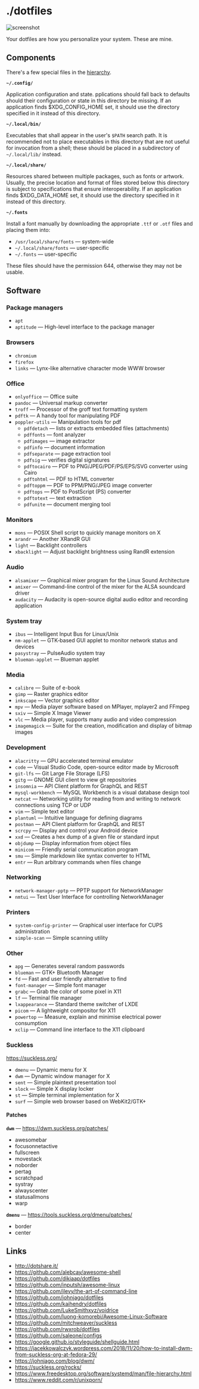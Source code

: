 # ./dotfiles

![screenshot](./screenshot.png)

Your dotfiles are how you personalize your system. These are mine.

## Components

There's a few special files in the
[hierarchy](https://www.freedesktop.org/software/systemd/man/file-hierarchy.html).

**`~/.config/`**

Application configuration and state. pplications should fall back to defaults
should their configuration or state in this directory be missing. If an
application finds $XDG_CONFIG_HOME set, it should use the directory specified in
it instead of this directory.

**`~/.local/bin/`**

Executables that shall appear in the user's `$PATH` search path. It is
recommended not to place executables in this directory that are not useful for
invocation from a shell; these should be placed in a subdirectory of
`~/.local/lib/` instead.

**`~/.local/share/`**

Resources shared between multiple packages, such as fonts or artwork. Usually,
the precise location and format of files stored below this directory is subject
to specifications that ensure interoperability. If an application finds
$XDG_DATA_HOME set, it should use the directory specified in it instead of this
directory.

**`~/.fonts`**

Install a font manually by downloading the appropriate `.ttf` or `.otf` files and
placing them into:

- `/usr/local/share/fonts` — system-wide
- `~/.local/share/fonts` — user-specific
- `~/.fonts` — user-specific

These files should have the permission 644, otherwise they may not be usable.

## Software

### Package managers

- `apt`
- `aptitude` — High-level interface to the package manager

### Browsers

- `chromium`
- `firefox`
- `links` — Lynx-like alternative character mode WWW browser

### Office

- `onlyoffice` — Office suite
- `pandoc` — Universal markup converter
- `troff` — Processor of the groff text formatting system
- `pdftk` — A handy tool for manipulating PDF
- `poppler-utils` — Manipulation tools for pdf
    - `pdfdetach` — lists or extracts embedded files (attachments)
    - `pdffonts` — font analyzer
    - `pdfimages` — image extractor
    - `pdfinfo` — document information
    - `pdfseparate` — page extraction tool
    - `pdfsig` — verifies digital signatures
    - `pdftocairo` — PDF to PNG/JPEG/PDF/PS/EPS/SVG converter using Cairo
    - `pdftohtml` — PDF to HTML converter
    - `pdftoppm` — PDF to PPM/PNG/JPEG image converter
    - `pdftops` — PDF to PostScript (PS) converter
    - `pdftotext` — text extraction
    - `pdfunite` — document merging tool

### Monitors

- `mons` — POSIX Shell script to quickly manage monitors on X
- `arandr` — Another XRandR GUI
- `light` — Backlight controllers
- `xbacklight` — Adjust backlight brightness using RandR extension

### Audio

- `alsamixer` — Graphical mixer program for the Linux Sound Architecture
- `amixer` — Command-line control of the mixer for the ALSA soundcard driver
- `audacity` — Audacity is open-source digital audio editor and recording application

### System tray

- `ibus` — Intelligent Input Bus for Linux/Unix
- `nm-applet` — GTK‐based GUI applet to monitor network status and devices
- `pasystray` — PulseAudio system tray
- `blueman-applet` — Blueman applet

### Media

- `calibre` — Suite of e-book
- `gimp` — Raster graphics editor
- `inkscape` — Vector graphics editor
- `mpv` — Media player software based on MPlayer, mplayer2 and FFmpeg
- `sxiv` — Simple X Image Viewer
- `vlc` — Media player, supports many audio and video compression
- `imagemagick` — Suite for the creation, modification and display of bitmap images

### Development

- `alacritty` — GPU accelerated terminal emulator
- `code` — Visual Studio Code, open-source editor made by Microsoft
- `git-lfs` — Git Large File Storage (LFS)
- `gitg` — GNOME GUI client to view git repositories
- `insomnia` — API Client platform for GraphQL and REST
- `mysql-workbench` — MySQL Workbench is a visual database design tool
- `netcat` — Networking utility for reading from and writing to network connections using TCP or UDP
- `vim` — Simple text editor
- `plantuml` — Intuitive language for defining diagrams
- `postman` — API Client platform for GraphQL and REST
- `scrcpy` — Display and control your Android device
- `xxd` — Creates a hex dump of a given file or standard input
- `objdump` — Display information from object files
- `minicom` — Friendly serial communication program
- `smu` — Simple markdown like syntax converter to HTML
- `entr` — Run arbitrary commands when files change

### Networking

- `network-manager-pptp` — PPTP support for NetworkManager
- `nmtui` — Text User Interface for controlling NetworkManager

### Printers

- `system-config-printer` — Graphical user interface for CUPS administration
- `simple-scan` — Simple scanning utility

### Other

- `apg` — Generates several random passwords
- `blueman` — GTK+ Bluetooth Manager
- `fd` — Fast and user friendly alternative to find
- `font-manager` — Simple font manager
- `grabc` — Grab the color of some pixel in X11
- `lf` — Terminal file manager
- `lxappearance` — Standard theme switcher of LXDE
- `picom` — A lightweight compositor for X11
- `powertop` — Measure, explain and minimise electrical power consumption
- `xclip` — Command line interface to the X11 clipboard

### Suckless

<https://suckless.org/>

- `dmenu` — Dynamic menu for X
- `dwm` — Dynamic window manager for X
- `sent` — Simple plaintext presentation tool
- `slock` — Simple X display locker
- `st` — Simple terminal implementation for X
- `surf` — Simple web browser based on WebKit2/GTK+

#### Patches

**`dwm`** — <https://dwm.suckless.org/patches/>

- awesomebar
- focusonnetactive
- fullscreen
- movestack
- noborder
- pertag
- scratchpad
- systray
- alwayscenter
- statusallmons
- warp

**`dmenu`** — <https://tools.suckless.org/dmenu/patches/>

- border
- center

## Links

- <http://dotshare.it/>
- <https://github.com/alebcay/awesome-shell>
- <https://github.com/dikiaap/dotfiles>
- <https://github.com/inputsh/awesome-linux>
- <https://github.com/jlevy/the-art-of-command-line>
- <https://github.com/johnjago/dotfiles>
- <https://github.com/kaihendry/dotfiles>
- <https://github.com/LukeSmithxyz/voidrice>
- <https://github.com/luong-komorebi/Awesome-Linux-Software>
- <https://github.com/mitchweaver/suckless>
- <https://github.com/rwxrob/dotfiles>
- <https://github.com/saleone/configs>
- <https://google.github.io/styleguide/shellguide.html>
- <https://jacekkowalczyk.wordpress.com/2018/11/20/how-to-install-dwm-from-suckless-org-at-fedora-29/>
- <https://johnjago.com/blog/dwm/>
- <https://suckless.org/rocks/>
- <https://www.freedesktop.org/software/systemd/man/file-hierarchy.html>
- <https://www.reddit.com/r/unixporn/>
